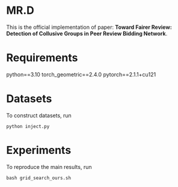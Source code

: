# MR.D
This is the official implementation of paper: **Toward Fairer Review: Detection of Collusive Groups in Peer Review Bidding Network**.

# Requirements
python==3.10
torch_geometric==2.4.0
pytorch==2.1.1+cu121

# Datasets
To construct datasets, run

```
python inject.py
```
# Experiments
To reproduce the main results, run

```
bash grid_search_ours.sh

```

